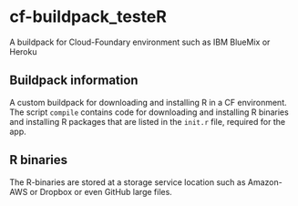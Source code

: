 # cf-buildpack_testeR
A buildpack for Cloud-Foundary environment such as IBM BlueMix or Heroku

## Buildpack information
A custom buildpack for downloading and installing R in a CF environment. 
The script `compile` contains code for downloading and installing R binaries and installing R packages that are listed in the `init.r` file, required for the app.

## R binaries
The R-binaries are stored at a storage service location such as Amazon-AWS or Dropbox or even GitHub large files.
